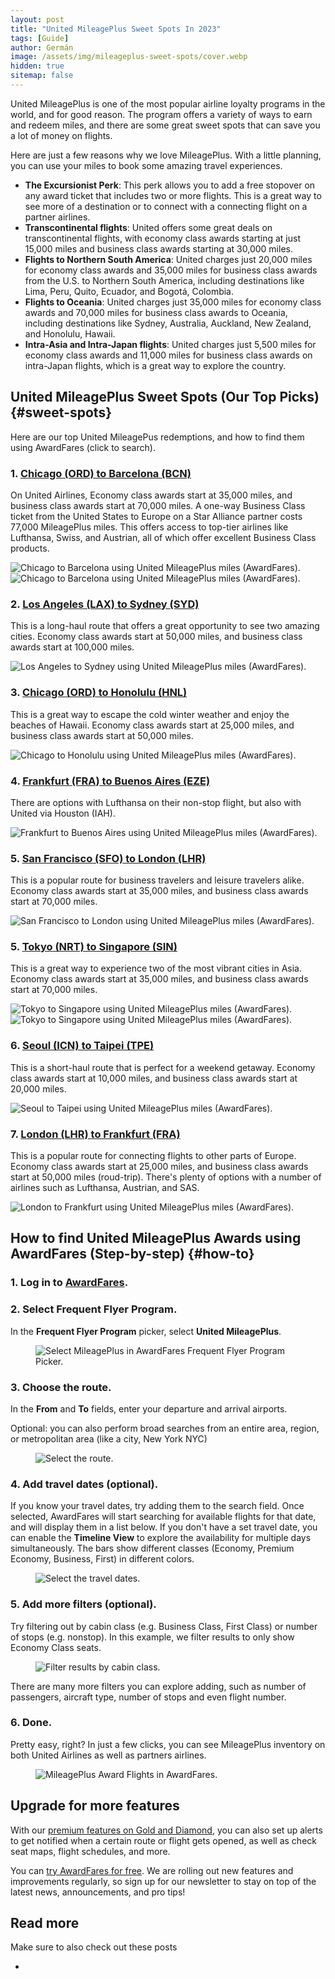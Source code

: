 ```yaml
---
layout: post
title: "United MileagePlus Sweet Spots In 2023"
tags: [Guide]
author: Germán
image: /assets/img/mileageplus-sweet-spots/cover.webp
hidden: true
sitemap: false
---
```


United MileagePlus is one of the most popular airline loyalty programs in the world, and for good reason. The program offers a variety of ways to earn and redeem miles, and there are some great sweet spots that can save you a lot of money on flights.

Here are just a few reasons why we love MileagePlus. With a little planning, you can use your miles to book some amazing travel experiences.

* **The Excursionist Perk**: This perk allows you to add a free stopover on any award ticket that includes two or more flights. This is a great way to see more of a destination or to connect with a connecting flight on a partner airlines.
* **Transcontinental flights**: United offers some great deals on transcontinental flights, with economy class awards starting at just 15,000 miles and business class awards starting at 30,000 miles.
* **Flights to Northern South America**: United charges just 20,000 miles for economy class awards and 35,000 miles for business class awards from the U.S. to Northern South America, including destinations like Lima, Peru, Quito, Ecuador, and Bogotá, Colombia.
* **Flights to Oceania**: United charges just 35,000 miles for economy class awards and 70,000 miles for business class awards to Oceania, including destinations like Sydney, Australia, Auckland, New Zealand, and Honolulu, Hawaii.
* **Intra-Asia and Intra-Japan flights**: United charges just 5,500 miles for economy class awards and 11,000 miles for business class awards on intra-Japan flights, which is a great way to explore the country.


## United MileagePlus Sweet Spots (Our Top Picks) {#sweet-spots}

Here are our top United MileagePus redemptions, and how to find them using AwardFares (click to search).

### 1. [Chicago (ORD) to Barcelona (BCN)](https://awardfares.com/search?ORD.BCN.;z:united)

On United Airlines, Economy class awards start at 35,000 miles, and business class awards start at 70,000 miles. A one-way Business Class ticket from the United States to Europe on a Star Alliance partner costs 77,000 MileagePlus miles. This offers access to top-tier airlines like Lufthansa, Swiss, and Austrian, all of which offer excellent Business Class products.

<img src="../assets/img/mileageplus-sweet-spots/ord-bcn.webp" alt="Chicago to Barcelona using United MileagePlus miles (AwardFares)." />

<img src="../assets/img/mileageplus-sweet-spots/ord-bcn-timeline.webp" alt="Chicago to Barcelona using United MileagePlus miles (AwardFares)." />


### 2. [Los Angeles (LAX) to Sydney (SYD)](https://awardfares.com/search?LAX.SYD.;z:united)

This is a long-haul route that offers a great opportunity to see two amazing cities. Economy class awards start at 50,000 miles, and business class awards start at 100,000 miles.

<img src="../assets/img/mileageplus-sweet-spots/lax-syd.webp" alt="Los Angeles to Sydney using United MileagePlus miles (AwardFares)." />


### 3. [Chicago (ORD) to Honolulu (HNL)](https://awardfares.com/search?ORD.HNL.;z:united)

This is a great way to escape the cold winter weather and enjoy the beaches of Hawaii. Economy class awards start at 25,000 miles, and business class awards start at 50,000 miles.

<img src="../assets/img/mileageplus-sweet-spots/ord-hnl.webp" alt="Chicago to Honolulu using United MileagePlus miles (AwardFares)." />


### 4. [Frankfurt (FRA) to Buenos Aires (EZE)](https://awardfares.com/search?FRA.EZE.;z:united)

There are options with Lufthansa on their non-stop flight, but also with United via Houston (IAH).

<img src="../assets/img/mileageplus-sweet-spots/fra-eze.webp" alt="Frankfurt to Buenos Aires using United MileagePlus miles (AwardFares)." />



### 5. [San Francisco (SFO) to London (LHR)](https://awardfares.com/search?SFO.LON.;z:united)

This is a popular route for business travelers and leisure travelers alike. Economy class awards start at 35,000 miles, and business class awards start at 70,000 miles.

<img src="../assets/img/mileageplus-sweet-spots/sfo-lhr.webp" alt="San Francisco to London using United MileagePlus miles (AwardFares)." />


### 5. [Tokyo (NRT) to Singapore (SIN)](https://awardfares.com/search?NRT.SIN.;z:united)

This is a great way to experience two of the most vibrant cities in Asia. Economy class awards start at 35,000 miles, and business class awards start at 70,000 miles.

<img src="../assets/img/mileageplus-sweet-spots/nrt-sin.webp" alt="Tokyo to Singapore using United MileagePlus miles (AwardFares)." />

<img src="../assets/img/mileageplus-sweet-spots/nrt-sin-timeline.webp" alt="Tokyo to Singapore using United MileagePlus miles (AwardFares)." />


### 6. [Seoul (ICN) to Taipei (TPE)](https://awardfares.com/search?ICN.TPE.;z:united)

This is a short-haul route that is perfect for a weekend getaway. Economy class awards start at 10,000 miles, and business class awards start at 20,000 miles.

<img src="../assets/img/mileageplus-sweet-spots/icn-tpe.webp" alt="Seoul to Taipei using United MileagePlus miles (AwardFares)." />


### 7. [London (LHR) to Frankfurt (FRA)](https://awardfares.com/search?LHR.FRA.;z:united)

This is a popular route for connecting flights to other parts of Europe. Economy class awards start at 25,000 miles, and business class awards start at 50,000 miles (roud-trip). There's plenty of options with a number of airlines such as Lufthansa, Austrian, and SAS.

<img src="../assets/img/mileageplus-sweet-spots/lhr-fra.webp" alt="London to Frankfurt using United MileagePlus miles (AwardFares)." />



## How to find United MileagePlus Awards using AwardFares (Step-by-step) {#how-to}

### 1. Log in to [AwardFares](https://awardfares.com).

### 2. Select Frequent Flyer Program.

In the **Frequent Flyer Program** picker, select **United MileagePlus**.

<figure>
<img src="../assets/img/mileageplus-sweet-spots/ffqtv.webp" alt="Select MileagePlus in AwardFares Frequent Flyer Program Picker." />
</figure>

### 3. Choose the route.

In the **From** and **To** fields, enter your departure and arrival airports.

Optional: you can also perform broad searches from an entire area, region, or metropolitan area (like a city, New York NYC)

<figure>
<img src="../assets/img/mileageplus-sweet-spots/route.webp" alt="Select the route." />
</figure>


### 4. Add travel dates (optional).

If you know your travel dates, try adding them to the search field. Once selected, AwardFares will start searching for available flights for that date, and will display them in a list below. If you don't have a set travel date, you can enable the **Timeline View** to explore the availability for multiple days simultaneously. The bars show different classes (Economy, Premium Economy, Business, First) in different colors.

<figure>
<img src="../assets/img/mileageplus-sweet-spots/date.webp" alt="Select the travel dates." />
</figure>


### 5. Add more filters (optional).

Try filtering out by cabin class (e.g. Business Class, First Class) or number of stops (e.g. nonstop). In this example, we filter results to only show Economy Class seats.

<figure>
<img src="../assets/img/mileageplus-sweet-spots/cabin.webp" alt="Filter results by cabin class." />
</figure>

There are many more filters you can explore adding, such as number of passengers, aircraft type, number of stops and even flight number.

### 6. Done.

Pretty easy, right? In just a few clicks, you can see MileagePlus inventory on both United Airlines as well as partners airlines.

<figure>
<img src="../assets/img/mileageplus-sweet-spots/list.webp" alt="MileagePlus Award Flights in AwardFares." />
</figure>
 

## Upgrade for more features

With our [premium features on Gold and Diamond](https://awardfares.com/pricing), you can also set up alerts to get notified when a certain route or flight gets opened, as well as check seat maps, flight schedules, and more.

You can [try AwardFares for free](https://awardfares.com/). We are rolling out new features and improvements regularly, so sign up for our newsletter to stay on top of the latest news, announcements, and pro tips!


## Read more

Make sure to also check out these posts

- 